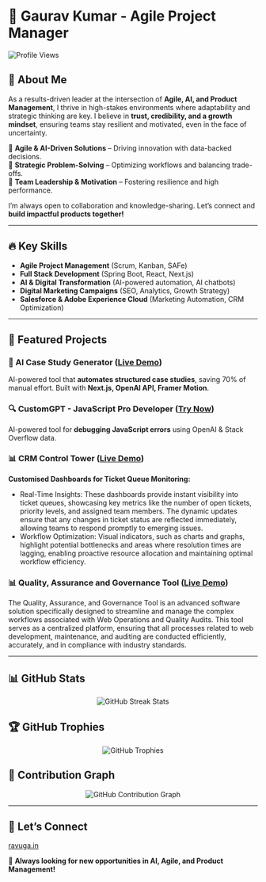 # 🚀 Gaurav Kumar - Agile Project Manager

![Profile Views](https://komarev.com/ghpvc/?username=ravuga&color=blue)

## 👋 About Me  
As a results-driven leader at the intersection of **Agile, AI, and Product Management**, I thrive in high-stakes environments where adaptability and strategic thinking are key. I believe in **trust, credibility, and a growth mindset**, ensuring teams stay resilient and motivated, even in the face of uncertainty.

🔹 **Agile & AI-Driven Solutions** – Driving innovation with data-backed decisions.  
🔹 **Strategic Problem-Solving** – Optimizing workflows and balancing trade-offs.  
🔹 **Team Leadership & Motivation** – Fostering resilience and high performance.  

I’m always open to collaboration and knowledge-sharing. Let’s connect and **build impactful products together!**

---

## 🔥 Key Skills  
- **Agile Project Management** (Scrum, Kanban, SAFe)  
- **Full Stack Development** (Spring Boot, React, Next.js)  
- **AI & Digital Transformation** (AI-powered automation, AI chatbots)  
- **Digital Marketing Campaigns** (SEO, Analytics, Growth Strategy)  
- **Salesforce & Adobe Experience Cloud** (Marketing Automation, CRM Optimization)  

---

## 💼 Featured Projects  
### 🚀 AI Case Study Generator ([Live Demo](https://ai-case-study-generator.vercel.app/))  
AI-powered tool that **automates structured case studies**, saving 70% of manual effort. Built with **Next.js, OpenAI API, Framer Motion**.

### 🔍 CustomGPT - JavaScript Pro Developer ([Try Now](https://chatgpt.com/g/g-fGh4BkI0J-javascript-pro-developer))  
AI-powered tool for **debugging JavaScript errors** using OpenAI & Stack Overflow data.

### 📊 CRM Control Tower ([Live Demo](https://crm-tower.vercel.app/))  
**Customised Dashboards for Ticket Queue Monitoring:**
- Real-Time Insights: These dashboards provide instant visibility into ticket queues, showcasing key metrics like the number of open tickets, priority levels, and assigned team members. The dynamic updates ensure that any changes in ticket status are reflected immediately, allowing teams to respond promptly to emerging issues.
- Workflow Optimization: Visual indicators, such as charts and graphs, highlight potential bottlenecks and areas where resolution times are lagging, enabling proactive resource allocation and maintaining optimal workflow efficiency.

### 📊 Quality, Assurance and Governance Tool ([Live Demo](https://quality-dashboard-nine.vercel.app/))  
The Quality, Assurance, and Governance Tool is an advanced software solution specifically designed to streamline and manage the complex workflows associated with Web Operations and Quality Audits. This tool serves as a centralized platform, ensuring that all processes related to web development, maintenance, and auditing are conducted efficiently, accurately, and in compliance with industry standards.

---

## 📊 GitHub Stats

<p align="center">
  <img src="https://github-readme-streak-stats.herokuapp.com/?user=ravuga&theme=radical" alt="GitHub Streak Stats" />
</p>

## 🏆 GitHub Trophies  

<p align="center">
  <img src="https://github-profile-trophy.vercel.app/?username=ravuga&theme=radical&no-frame=true&no-bg=true&margin-w=10&column=6&rank=SSS,SS,S,AAA,AA,A" alt="GitHub Trophies" />
</p>

## 🚀 Contribution Graph  

<p align="center">
  <img src="https://github-readme-activity-graph.vercel.app/graph?username=ravuga&theme=radical" alt="GitHub Contribution Graph" />
</p>

---

## 🤝 Let’s Connect  
[ravuga.in](https://ravuga.in/)

🚀 **Always looking for new opportunities in AI, Agile, and Product Management!**


